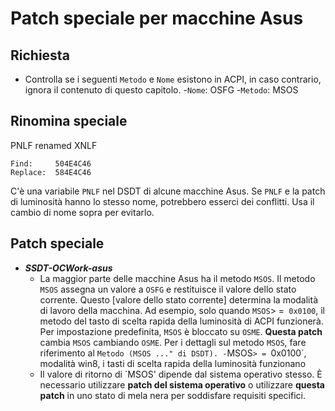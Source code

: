 # Patch speciale per macchine Asus

## Richiesta

- Controlla se i seguenti `Metodo` e `Nome` esistono in ACPI, in caso contrario, ignora il contenuto di questo capitolo.
  -`Nome`: OSFG
  -`Metodo`: MSOS

## Rinomina speciale

PNLF renamed XNLF

```text
Find:     504E4C46
Replace:  584E4C46
```

C'è una variabile `PNLF` nel DSDT di alcune macchine Asus. Se `PNLF` e la patch di luminosità hanno lo stesso nome, potrebbero esserci dei conflitti. Usa il cambio di nome sopra per evitarlo.

## Patch speciale

- ***SSDT-OCWork-asus***
  - La maggior parte delle macchine Asus ha il metodo `MSOS`. Il metodo `MSOS` assegna un valore a `OSFG` e restituisce il valore dello stato corrente. Questo [valore dello stato corrente] determina la modalità di lavoro della macchina. Ad esempio, solo quando `MSOS`> =` 0x0100`, il metodo del tasto di scelta rapida della luminosità di ACPI funzionerà. Per impostazione predefinita, `MSOS` è bloccato su `OSME`. **Questa patch** cambia `MSOS` cambiando `OSME`. Per i dettagli sul metodo `MSOS`, fare riferimento al `Metodo (MSOS ..." di DSDT).
    -`MSOS`> = `0x0100`, modalità win8, i tasti di scelta rapida della luminosità funzionano
  - Il valore di ritorno di `MSOS' dipende dal sistema operativo stesso. È necessario utilizzare **patch del sistema operativo** o utilizzare **questa patch** in uno stato di mela nera per soddisfare requisiti specifici.
